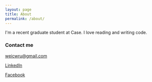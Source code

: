 ```yaml
---
layout: page
title: About
permalink: /about/
---
```


I'm a recent graduate student at Case. I love reading and writing code. 

### Contact me

[weicwru@gmail.com](mailto:weicwru@gmail.com)

<a href="https://www.linkedin.com/pub/wei-wang/57/1aa/329" target="_blank">LinkedIn</a>

<a href="http://www.facebook.com/wxwcase" target="_blank">Facebook</a>
